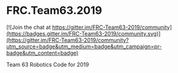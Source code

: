 # FRC.Team63.2019

[![Join the chat at https://gitter.im/FRC-Team63-2019/community](https://badges.gitter.im/FRC-Team63-2019/community.svg)](https://gitter.im/FRC-Team63-2019/community?utm_source=badge&utm_medium=badge&utm_campaign=pr-badge&utm_content=badge)

Team 63 Robotics Code for 2019
